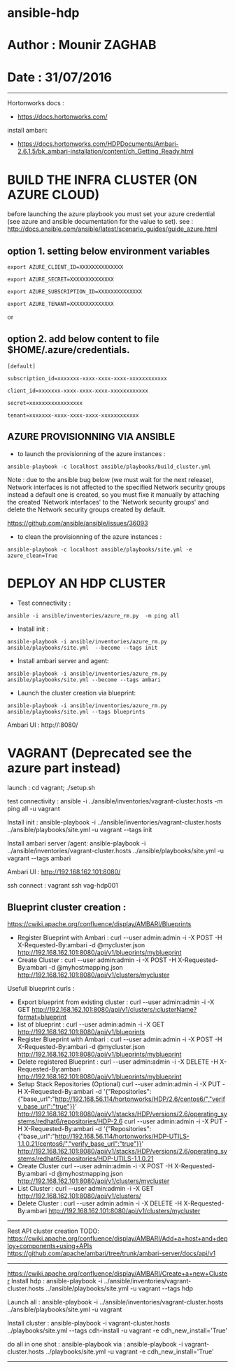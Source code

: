 # ansible-hdp
# Author : Mounir ZAGHAB
# Date : 31/07/2016 

----
Hortonworks docs : 
- https://docs.hortonworks.com/

install ambari:
- https://docs.hortonworks.com/HDPDocuments/Ambari-2.6.1.5/bk_ambari-installation/content/ch_Getting_Ready.html


# BUILD THE INFRA CLUSTER (ON AZURE CLOUD)

before launching the azure playbook you must set your azure credential (see azure and ansible documentation for the value to set).
see : http://docs.ansible.com/ansible/latest/scenario_guides/guide_azure.html
## option 1. setting below environment variables
`export AZURE_CLIENT_ID=XXXXXXXXXXXXXX`

`export AZURE_SECRET=XXXXXXXXXXXXXX`

`export AZURE_SUBSCRIPTION_ID=XXXXXXXXXXXXXX`

`export AZURE_TENANT=XXXXXXXXXXXXXX`

or 
## option 2. add below content to file $HOME/.azure/credentials.

`[default]`

`subscription_id=xxxxxxx-xxxx-xxxx-xxxx-xxxxxxxxxxxx`

`client_id=xxxxxxx-xxxx-xxxx-xxxx-xxxxxxxxxxxx`

`secret=xxxxxxxxxxxxxxxxx`

`tenant=xxxxxxx-xxxx-xxxx-xxxx-xxxxxxxxxxxx`

## AZURE PROVISIONNING VIA ANSIBLE
- to launch the provisionning of the azure instances :

`ansible-playbook -c localhost ansible/playbooks/build_cluster.yml `

Note : due to the ansible bug below (we must wait for the next release), Network interfaces is not affected to the specified Network security groups instead a default one is created, so you must fixe it manually by attaching the created 'Network interfaces' to the 'Network security groups' and delete the Network security groups created by default.

  https://github.com/ansible/ansible/issues/36093

- to clean the provisionning of the azure instances :

`ansible-playbook -c localhost ansible/playbooks/site.yml -e azure_clean=True`

# DEPLOY AN HDP CLUSTER

- Test connectivity           : 

`ansible -i ansible/inventories/azure_rm.py  -m ping all`

- Install init                : 

`ansible-playbook -i ansible/inventories/azure_rm.py ansible/playbooks/site.yml  --become --tags init`

- Install ambari server and agent: 

`ansible-playbook -i ansible/inventories/azure_rm.py ansible/playbooks/site.yml --become --tags ambari`

- Launch the cluster creation via blueprint: 

`ansible-playbook -i ansible/inventories/azure_rm.py ansible/playbooks/site.yml --tags blueprints`

Ambari UI   : http://<ambari-host-external-ip>:8080/ 

# VAGRANT (Deprecated see the azure part instead)
launch :
cd vagrant; ./setup.sh

test connectivity           : ansible -i ../ansible/inventories/vagrant-cluster.hosts  -m ping all -u vagrant

Install init                : ansible-playbook -i ../ansible/inventories/vagrant-cluster.hosts ../ansible/playbooks/site.yml -u vagrant --tags init  

Install ambari server /agent: ansible-playbook -i ../ansible/inventories/vagrant-cluster.hosts ../ansible/playbooks/site.yml -u vagrant --tags ambari  

Ambari UI   : http://192.168.162.101:8080/ 
    
ssh connect : vagrant ssh vag-hdp001

Blueprint cluster creation : 
----
https://cwiki.apache.org/confluence/display/AMBARI/Blueprints
- Register Blueprint with Ambari :
	curl --user admin:admin -i -X POST -H X-Requested-By:ambari -d @mycluster.json http://192.168.162.101:8080/api/v1/blueprints/myblueprint
- Create Cluster :
	curl --user admin:admin -i -X POST -H X-Requested-By:ambari -d @myhostmapping.json http://192.168.162.101:8080/api/v1/clusters/mycluster

Usefull blueprint curls : 
- Export blueprint from existing cluster :
	curl --user admin:admin -i -X GET http://192.168.162.101:8080/api/v1/clusters/:clusterName?format=blueprint
- list of blueprint : 
	curl --user admin:admin -i -X GET http://192.168.162.101:8080/api/v1/blueprints
- Register Blueprint with Ambari :
	curl --user admin:admin -i -X POST -H X-Requested-By:ambari -d @mycluster.json http://192.168.162.101:8080/api/v1/blueprints/myblueprint
- Delete registered Blueprint :
	curl --user admin:admin -i -X DELETE -H X-Requested-By:ambari http://192.168.162.101:8080/api/v1/blueprints/myblueprint
- Setup Stack Repositories (Optional)
	curl --user admin:admin -i -X PUT -H X-Requested-By:ambari -d '{"Repositories":{"base_url":"http://192.168.56.114/hortonworks/HDP/2.6/centos6/","verify_base_url":"true"}}' http://192.168.162.101:8080/api/v1/stacks/HDP/versions/2.6/operating_systems/redhat6/repositories/HDP-2.6
	curl --user admin:admin -i -X PUT -H X-Requested-By:ambari -d '{"Repositories":{"base_url":"http://192.168.56.114/hortonworks/HDP-UTILS-1.1.0.21/centos6/","verify_base_url":"true"}}' http://192.168.162.101:8080/api/v1/stacks/HDP/versions/2.6/operating_systems/redhat6/repositories/HDP-UTILS-1.1.0.21
- Create Cluster
	curl --user admin:admin -i -X POST -H X-Requested-By:ambari -d @myhostmapping.json http://192.168.162.101:8080/api/v1/clusters/mycluster
- List Cluster :
	curl --user admin:admin -i -X GET http://192.168.162.101:8080/api/v1/clusters/
- Delete Cluster : 
    curl --user admin:admin -i -X DELETE -H X-Requested-By:ambari http://192.168.162.101:8080/api/v1/clusters/mycluster

----

Rest API cluster creation TODO: 
https://cwiki.apache.org/confluence/display/AMBARI/Add+a+host+and+deploy+components+using+APIs
https://github.com/apache/ambari/tree/trunk/ambari-server/docs/api/v1

----
https://cwiki.apache.org/confluence/display/AMBARI/Create+a+new+Cluster
Install hdp  		: ansible-playbook -i ../ansible/inventories/vagrant-cluster.hosts ../ansible/playbooks/site.yml -u vagrant --tags hdp 

Launch all			: ansible-playbook -i ../ansible/inventories/vagrant-cluster.hosts ../ansible/playbooks/site.yml -u vagrant

Install cluster		: ansible-playbook -i vagrant-cluster.hosts ../playbooks/site.yml --tags cdh-install -u vagrant -e cdh_new_install='True'

do all in one shot :  ansible-playbook via : ansible-playbook -i vagrant-cluster.hosts ../playbooks/site.yml -u vagrant -e cdh_new_install='True'

----
